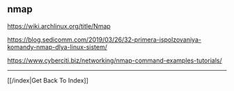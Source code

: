 ## nmap

https://wiki.archlinux.org/title/Nmap

https://blog.sedicomm.com/2019/03/26/32-primera-ispolzovaniya-komandy-nmap-dlya-linux-sistem/

https://www.cyberciti.biz/networking/nmap-command-examples-tutorials/




---

[[/index|Get Back To Index]]
